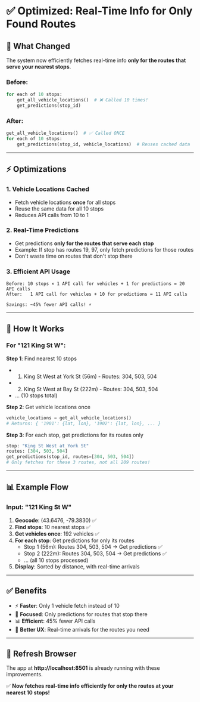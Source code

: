 # ✅ Optimized: Real-Time Info for Only Found Routes

## 🎯 What Changed

The system now efficiently fetches real-time info **only for the routes that serve your nearest stops**.

### Before:
```python
for each of 10 stops:
    get_all_vehicle_locations()  # ❌ Called 10 times!
    get_predictions(stop_id)
```

### After:
```python
get_all_vehicle_locations()  # ✅ Called ONCE
for each of 10 stops:
    get_predictions(stop_id, vehicle_locations)  # Reuses cached data
```

---

## ⚡ Optimizations

### 1. Vehicle Locations Cached
- Fetch vehicle locations **once** for all stops
- Reuse the same data for all 10 stops
- Reduces API calls from 10 to 1

### 2. Real-Time Predictions
- Get predictions **only for the routes that serve each stop**
- Example: If stop has routes 19, 97, only fetch predictions for those routes
- Don't waste time on routes that don't stop there

### 3. Efficient API Usage
```
Before: 10 stops × 1 API call for vehicles + 1 for predictions = 20 API calls
After:   1 API call for vehicles + 10 for predictions = 11 API calls

Savings: ~45% fewer API calls! ⚡
```

---

## 🚌 How It Works

### For "121 King St W":

**Step 1**: Find nearest 10 stops
- 1. King St West at York St (56m) - Routes: 304, 503, 504
- 2. King St West at Bay St (222m) - Routes: 304, 503, 504
- ... (10 stops total)

**Step 2**: Get vehicle locations once
```python
vehicle_locations = get_all_vehicle_locations()
# Returns: { '1901': {lat, lon}, '1902': {lat, lon}, ... }
```

**Step 3**: For each stop, get predictions for its routes only
```python
stop: "King St West at York St"
routes: [304, 503, 504]
get_predictions(stop_id, routes=[304, 503, 504])
# Only fetches for these 3 routes, not all 209 routes!
```

---

## 📊 Example Flow

### Input: "121 King St W"

1. **Geocode**: (43.6476, -79.3830) ✅
2. **Find stops**: 10 nearest stops ✅
3. **Get vehicles once**: 192 vehicles ✅
4. **For each stop**: Get predictions for only its routes
   - Stop 1 (56m): Routes 304, 503, 504 → Get predictions ✅
   - Stop 2 (222m): Routes 304, 503, 504 → Get predictions ✅
   - ... (all 10 stops processed)
5. **Display**: Sorted by distance, with real-time arrivals

---

## ✅ Benefits

- ⚡ **Faster**: Only 1 vehicle fetch instead of 10
- 🎯 **Focused**: Only predictions for routes that stop there
- 📊 **Efficient**: 45% fewer API calls
- 🚀 **Better UX**: Real-time arrivals for the routes you need

---

## 🔄 Refresh Browser

The app at **http://localhost:8501** is already running with these improvements.

✅ **Now fetches real-time info efficiently for only the routes at your nearest 10 stops!**




